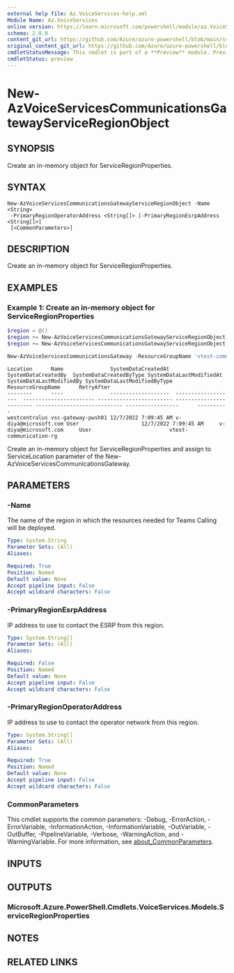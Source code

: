 ```yaml
---
external help file: Az.VoiceServices-help.xml
Module Name: Az.VoiceServices
online version: https://learn.microsoft.com/powershell/module/az.VoiceServices/new-AzVoiceServicesCommunicationsGatewayServiceRegionObject
schema: 2.0.0
content_git_url: https://github.com/Azure/azure-powershell/blob/main/src/VoiceServices/VoiceServices/help/New-AzVoiceServicesCommunicationsGatewayServiceRegionObject.md
original_content_git_url: https://github.com/Azure/azure-powershell/blob/main/src/VoiceServices/VoiceServices/help/New-AzVoiceServicesCommunicationsGatewayServiceRegionObject.md
cmdletStatusMessage: This cmdlet is part of a **Preview** module. Preview versions aren't recommended for use in production environments. For more information, see https://aka.ms/azps-refstatus.
cmdletStatus: preview
---
```

# New-AzVoiceServicesCommunicationsGatewayServiceRegionObject

## SYNOPSIS
Create an in-memory object for ServiceRegionProperties.

## SYNTAX

```
New-AzVoiceServicesCommunicationsGatewayServiceRegionObject -Name <String>
 -PrimaryRegionOperatorAddress <String[]> [-PrimaryRegionEsrpAddress <String[]>]
 [<CommonParameters>]
```

## DESCRIPTION
Create an in-memory object for ServiceRegionProperties.

## EXAMPLES

### Example 1: Create an in-memory object for ServiceRegionProperties
```powershell
$region = @()
$region += New-AzVoiceServicesCommunicationsGatewayServiceRegionObject -Name useast -PrimaryRegionOperatorAddress '198.51.100.1'
$region += New-AzVoiceServicesCommunicationsGatewayServiceRegionObject -Name useast2 -PrimaryRegionOperatorAddress '198.51.100.2'

New-AzVoiceServicesCommunicationsGateway -ResourceGroupName 'vtest-communication-rg' -Name vsc-gateway-pwsh01 -Location 'westcentralus' -Codec 'PCMA' -E911Type 'Standard' -Platform 'OperatorConnect' -ServiceLocation $region
```

```output
Location      Name               SystemDataCreatedAt  SystemDataCreatedBy  SystemDataCreatedByType SystemDataLastModifiedAt SystemDataLastModifiedBy SystemDataLastModifiedByType ResourceGroupName      RetryAfter
--------      ----               -------------------  -------------------  ----------------------- ------------------------ ------------------------ ---------------------------- -----------------      ----------
westcentralus vsc-gateway-pwsh01 12/7/2022 7:09:45 AM v-diya@microsoft.com User                    12/7/2022 7:09:45 AM     v-diya@microsoft.com     User                         vtest-communication-rg
```

Create an in-memory object for ServiceRegionProperties and assign to ServiceLocation parameter of the New-AzVoiceServicesCommunicationsGateway.

## PARAMETERS

### -Name
The name of the region in which the resources needed for Teams Calling will be deployed.

```yaml
Type: System.String
Parameter Sets: (All)
Aliases:

Required: True
Position: Named
Default value: None
Accept pipeline input: False
Accept wildcard characters: False
```

### -PrimaryRegionEsrpAddress
IP address to use to contact the ESRP from this region.

```yaml
Type: System.String[]
Parameter Sets: (All)
Aliases:

Required: False
Position: Named
Default value: None
Accept pipeline input: False
Accept wildcard characters: False
```

### -PrimaryRegionOperatorAddress
IP address to use to contact the operator network from this region.

```yaml
Type: System.String[]
Parameter Sets: (All)
Aliases:

Required: True
Position: Named
Default value: None
Accept pipeline input: False
Accept wildcard characters: False
```

### CommonParameters
This cmdlet supports the common parameters: -Debug, -ErrorAction, -ErrorVariable, -InformationAction, -InformationVariable, -OutVariable, -OutBuffer, -PipelineVariable, -Verbose, -WarningAction, and -WarningVariable. For more information, see [about_CommonParameters](http://go.microsoft.com/fwlink/?LinkID=113216).

## INPUTS

## OUTPUTS

### Microsoft.Azure.PowerShell.Cmdlets.VoiceServices.Models.ServiceRegionProperties

## NOTES

## RELATED LINKS

